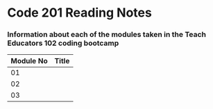 # Code 201 Reading Notes

### Information about each of the modules taken in the Teach Educators 102 coding bootcamp

  | Module No | Title                       |
  |-----------|-----------------------------|
  |  01       | []()                        |
  |  02       |                             |
  |  03       |                             |
